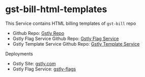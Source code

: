 # gst-bill-html-templates

This Service contains HTML billing templates of `gst-bill` repo
- Github Repo: [Gstly Repo](https://github.com/AyushAggarwal1/gst-bill)
- Gstly Flag Service Github Repo: [Gstly Flag Service](https://github.com/AyushAggarwal1/gst-bill-flags)
- Gstly Template Service Github Repo: [Gstly Template Service](https://github.com/AyushAggarwal1/gst-bill-html-templates)

Deployments
- Gstly Site: [gstly.com](https://gstly.netlify.app/)
- Gstly Flag Service: [gstly-flags](https://gstly-flags.netlify.app/)
